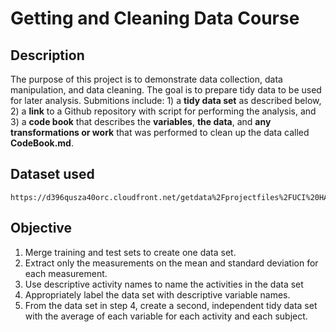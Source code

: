 # Getting and Cleaning Data Course
 
Description
-----------
The purpose of this project is to demonstrate data collection, data manipulation, and data cleaning. The goal is to prepare tidy data to be used for later analysis. Submitions include: 1) a **tidy data set** as described below, 2) a **link** to a Github repository with script for performing the analysis, and 3) a **code book** that describes the **variables**, **the data**, and **any transformations or work** that was performed to clean up the data called **CodeBook.md**.


Dataset used
-----------
```
https://d396qusza40orc.cloudfront.net/getdata%2Fprojectfiles%2FUCI%20HAR%20Dataset.zip
```


Objective
-----------
1. Merge training and test sets to create one data set.
2. Extract only the measurements on the mean and standard deviation for each measurement.
3. Use descriptive activity names to name the activities in the data set
4. Appropriately label the data set with descriptive variable names.
5. From the data set in step 4, create a second, independent tidy data set with the average of each variable for each activity and each subject.
